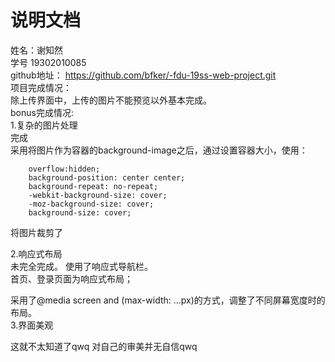 # 说明文档
姓名：谢知然<br>
学号 19302010085<br>
github地址：
https://github.com/bfker/-fdu-19ss-web-project.git
<br>
项目完成情况：<br>
    除上传界面中，上传的图片不能预览以外基本完成。
<br>
bonus完成情况:<br>
1.复杂的图片处理<br>
完成<br>
采用将图片作为容器的background-image之后，通过设置容器大小，使用：

```
    overflow:hidden;
    background-position: center center;
    background-repeat: no-repeat;
    -webkit-background-size: cover;
    -moz-background-size: cover;
    background-size: cover;
```
将图片裁剪了<br>

2.响应式布局<br>
未完全完成。
使用了响应式导航栏。<br>
首页、登录页面为响应式布局；

采用了@media screen and (max-width: ...px)的方式，调整了不同屏幕宽度时的布局。
<br>
3.界面美观

这就不太知道了qwq
对自己的审美并无自信qwq



